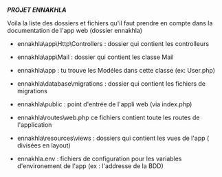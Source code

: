***PROJET ENNAKHLA***

Voila la liste des dossiers et fichiers qu'il faut prendre en compte dans la documentation de l'app web (dossier ennakhla)

- ennakhla\app\Http\Controllers : dossier qui contient les controlleurs

- ennakhla\app\Mail : dossier qui contient les classe Mail

- ennakhla\app : tu trouve les Modéles dans cette classe (ex: User.php)

- ennakhla\database\migrations : dossier qui contient les fichiers de migrations

- ennakhla\public : point d'entrée de l'appli web (via index.php)

- ennakhla\routes\web.php ce fichiers contient toute les routes de l'application

- ennakhla\resources\views : dossiers qui contient les vues de l'app ( divisées en layout)

- ennakhla\.env : fichiers de configuration pour les variables d'environement de l'app (ex : l'addresse de la BDD)
